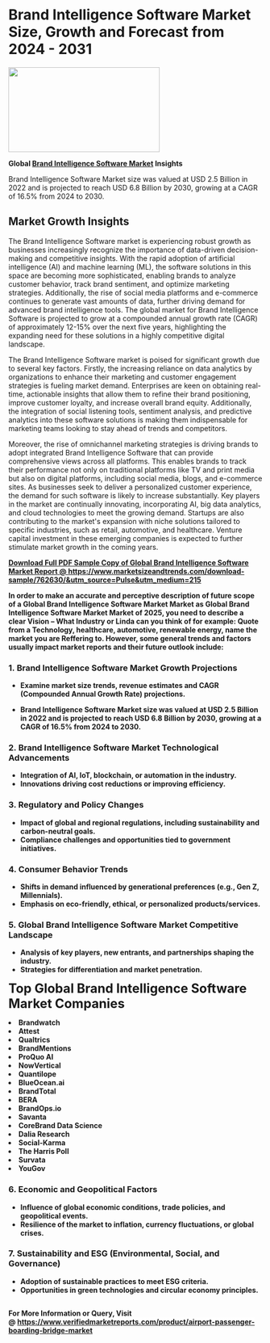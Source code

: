 <H1>Brand Intelligence Software Market Size, Growth and Forecast from 2024 - 2031</H1><img class="aligncenter size-medium wp-image-584254" src="https://thirdeyenews.in/wp-content/uploads/2024/09/Global-Market-Research-300x168.jpeg" alt="" width="300" height="168" /><p><strong>Global&nbsp;<a href="https://www.marketsizeandtrends.com/download-sample/762630/&amp;utm_source=Pulse&amp;utm_medium=215">Brand Intelligence Software Market</a> Insights</strong></p><p>Brand Intelligence Software Market size was valued at USD 2.5 Billion in 2022 and is projected to reach USD 6.8 Billion by 2030, growing at a CAGR of 16.5% from 2024 to 2030.</p><p><h2>Market Growth Insights</h2> <p>The Brand Intelligence Software market is experiencing robust growth as businesses increasingly recognize the importance of data-driven decision-making and competitive insights. With the rapid adoption of artificial intelligence (AI) and machine learning (ML), the software solutions in this space are becoming more sophisticated, enabling brands to analyze customer behavior, track brand sentiment, and optimize marketing strategies. Additionally, the rise of social media platforms and e-commerce continues to generate vast amounts of data, further driving demand for advanced brand intelligence tools. The global market for Brand Intelligence Software is projected to grow at a compounded annual growth rate (CAGR) of approximately 12-15% over the next five years, highlighting the expanding need for these solutions in a highly competitive digital landscape.</p> <p><strong><a href="#"></a></strong></p> <p>The Brand Intelligence Software market is poised for significant growth due to several key factors. Firstly, the increasing reliance on data analytics by organizations to enhance their marketing and customer engagement strategies is fueling market demand. Enterprises are keen on obtaining real-time, actionable insights that allow them to refine their brand positioning, improve customer loyalty, and increase overall brand equity. Additionally, the integration of social listening tools, sentiment analysis, and predictive analytics into these software solutions is making them indispensable for marketing teams looking to stay ahead of trends and competitors.</p> <p>Moreover, the rise of omnichannel marketing strategies is driving brands to adopt integrated Brand Intelligence Software that can provide comprehensive views across all platforms. This enables brands to track their performance not only on traditional platforms like TV and print media but also on digital platforms, including social media, blogs, and e-commerce sites. As businesses seek to deliver a personalized customer experience, the demand for such software is likely to increase substantially. Key players in the market are continually innovating, incorporating AI, big data analytics, and cloud technologies to meet the growing demand. Startups are also contributing to the market's expansion with niche solutions tailored to specific industries, such as retail, automotive, and healthcare. Venture capital investment in these emerging companies is expected to further stimulate market growth in the coming years.</p> <p><strong><a href="#"></p><p><span class=""><strong>Download Full PDF Sample Copy of Global Brand Intelligence Software Market Report</strong> @ <a href="https://www.marketsizeandtrends.com/download-sample/762630/&amp;utm_source=Pulse&amp;utm_medium=215" target="_blank">https://www.marketsizeandtrends.com/download-sample/762630/&amp;utm_source=Pulse&amp;utm_medium=215</a></span></p><p>In order to make an accurate and perceptive description of future scope of a Global&nbsp;Brand Intelligence Software Market Market as Global&nbsp;Brand Intelligence Software Market Market of 2025, you need to describe a clear Vision &ndash; What Industry or Linda can you think of for example: Quote from a Technology, healthcare, automotive, renewable energy, name the market you are Reffering to. However, some general trends and factors usually impact market reports and their future outlook include:</p><h3>1.&nbsp;<strong>Brand Intelligence Software Market Growth Projections</strong></h3><ul><li>Examine market size trends, revenue estimates and CAGR (Compounded Annual Growth Rate) projections.</li><li><p>Brand Intelligence Software Market size was valued at USD 2.5 Billion in 2022 and is projected to reach USD 6.8 Billion by 2030, growing at a CAGR of 16.5% from 2024 to 2030.</p></li></ul><h3>2.&nbsp;<strong>Brand Intelligence Software Market Technological Advancements</strong></h3><ul><li>Integration of AI, IoT, blockchain, or automation in the industry.</li><li>Innovations driving cost reductions or improving efficiency.</li></ul><h3>3.&nbsp;<strong>Regulatory and Policy Changes</strong></h3><ul><li>Impact of global and regional regulations, including sustainability and carbon-neutral goals.</li><li>Compliance challenges and opportunities tied to government initiatives.</li></ul><h3>4.&nbsp;<strong>Consumer Behavior Trends</strong></h3><ul><li>Shifts in demand influenced by generational preferences (e.g., Gen Z, Millennials).</li><li>Emphasis on eco-friendly, ethical, or personalized products/services.</li></ul><h3>5.&nbsp;<strong>Global Brand Intelligence Software Market Competitive Landscape</strong></h3><ul><li>Analysis of key players, new entrants, and partnerships shaping the industry.</li><li>Strategies for differentiation and market penetration.</li></ul><p data-pm-slice="1 1 []"><span style="color: inherit; font-family: inherit; font-size: 25px;">Top Global Brand Intelligence Software Market Companies</span></p><div class="" data-test-id=""><p><li>Brandwatch</li><li> Attest</li><li> Qualtrics</li><li> BrandMentions</li><li> ProQuo AI</li><li> NowVertical</li><li> Quantilope</li><li> BlueOcean.ai</li><li> BrandTotal</li><li> BERA</li><li> BrandOps.io</li><li> Savanta</li><li> CoreBrand Data Science</li><li> Dalia Research</li><li> Social-Karma</li><li> The Harris Poll</li><li> Survata</li><li> YouGov</li></p></div><h3>6.&nbsp;<strong>Economic and Geopolitical Factors</strong></h3><ul><li>Influence of global economic conditions, trade policies, and geopolitical events.</li><li>Resilience of the market to inflation, currency fluctuations, or global crises.</li></ul><h3>7.&nbsp;<strong>Sustainability and ESG (Environmental, Social, and Governance)</strong></h3><ul><li>Adoption of sustainable practices to meet ESG criteria.</li><li>Opportunities in green technologies and circular economy principles.</li></ul><h2><strong style="font-size: 14px;">For More Information or Query, Visit @&nbsp;</strong><a style="background-color: #ffffff; font-size: 14px;" href="https://www.marketsizeandtrends.com/report/brand-intelligence-software-market/" target="_blank">https://www.verifiedmarketreports.com/product/airport-passenger-boarding-bridge-market</a></h2>
